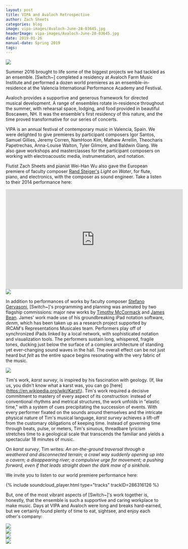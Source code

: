 ```yaml
---
layout: post
title: VIPA and Avaloch Retrospective
author: Zach Sheets
categories: blog
image: vipa-images/Avaloch-June-28-03645.jpg
headerImage: vipa-images/Avaloch-June-28-03645.jpg
date: 2019-01-26
manual-date: Spring 2019
tags:
---
```


<img class="float-sm-left col-sm-4 col-lg-3 pl-0" src="{{ site.images }}/vipa-images/Avaloch-June-28-03611.jpg">

Summer 2016 brought to life some of the biggest projects we had tackled as an ensemble. [Switch~] completed a residency at Avaloch Farm Music Institute and performed a dozen world premieres as an ensemble-in-residence at the Valencia International Performance Academy and Festival.

Avaloch provides a supportive and generous framework for directed musical development. A range of ensembles rotate in-residence throughout the summer, with rehearsal space, lodging, and food provided in beautiful Boscawen, NH. It was the ensemble's first residency of this nature, and the time proved transformative for our series of concerts.

<!-- <img class="float-sm-right col-sm-4 col-lg-3 p4-0" src="{{ site.images }}/vipa-images/Day2-ZachSheets-leads-SwitchEnsemble-Notation-Workshop.jpg"> -->

VIPA is an annual festival of contemporary music in Valencia, Spain. We were delighted to give premieres by participant composers Igor Santos, Samuel Gillies, Jeremy Corren, NamHoon Kim, Mathew Arrellin, Theocharis Papetrechas, Anna-Louise Walton, Tyler Gilmore, and Baldwin Giang. We also gave workshops and masterclasses for the participant composers on working with electroacoustic media, instrumentation, and notation.

Flutist Zach Sheets and pianist Wei-Han Wu also gave the European premiere of faculty composer [Rand Steiger's](http://rand.info/) *Light on Water*, for flute, piano, and electronics, with the composer as sound engineer. Take a listen to their 2014 performance here:

<div class="d-flex justify-content-center mb-5">
  <iframe class="embed-responsive-item" width="560" height="315" src="https://www.youtube.com/embed/wkRoWju29AI" frameborder="0" allowfullscreen></iframe>
</div>

<img class="float-sm-left col-sm-4 col-lg-3 pl-0" src="{{ site.images }}/vipa-images/bean-reh.jpg">

In addition to performances of works by faculty composer [Stefano Gervasoni](https://www.stefanogervasoni.net/), \[Switch\~\]'s programming and planning was animated by two flagship commissions: major new works by [Timothy McCormack](http://www.timothy-mccormack.com/) and [James Bean](jamesbean.info). James' work made use of his groundbreaking iPad notation software, *denm*, which has been taken up as a research project supported by IRCAM's Representations Musicales team. Performers play off of synchronized iPads linked by a local network, with sophisticated notation and visualization tools. The performers sustain long, whispered, fragile tones, ducking just below the surface of a complex architecture of standing yet ever-changing sound waves in the hall. The overall effect can be not just heard but *felt* as the entire space begins resonating with the very fabric of the music.

<img class="float-sm-right col-sm-4 col-lg-3 p4-0" src="{{ site.images }}/vipa-images/Avaloch-June-28-03631.jpg">

Tim's work, *karst survey*, is inspired by his fascination with geology. (If, like us, you didn't know what a karst was, you can go [here](https://en.wikipedia.org/wiki/Karst\). Tim's work required a decisive commitment to mastery of every aspect of its construction: instead of conventional rhythms and metrical structures, the work unfolds in "elastic time," with a system of cues precipitating the succession of events. With every performer fixated on the sounds around themselves and the intricate physical nature of Tim's musical language, *karst survey* achieves a lift-off from the customary obligations of keeping time. Instead of governing time through beats, pulse, or meters, Tim's sinuous, threadbare lyricism stretches time to a geological scale that transcends the familiar and yields a spectacular 18 minutes of music.


On *karst survey*, Tim writes: *An on-the-ground traversal through a weathered and disconnected terrain; a crawl way suddenly opening up into a cavern; a disappearing river; a compulsive urge for movement; a pushing forward, even if that leads straight down the dark maw of a sinkhole.*

We invite you to listen to our world premiere performance here:

{% include soundcloud_player.html type="tracks" trackID=286316126 %}

But, one of the most vibrant aspects of \[Switch\~\]'s work together is, honestly, that the ensemble is such a supportive and caring workplace to make music. Days at VIPA and Avaloch were long and breaks hard-earned, but we certainly found plenty of time to eat, sightsee, and enjoy each other's company:

<div class="d-flex bd-highlight">
  <div class="p-2 flex-fill bd-highlight"><img src="{{ site.images }}/vipa-images/Avaloch-June-28-2-2.jpg"></div>
  <div class="p-2 flex-fill bd-highlight"><img src="{{ site.images }}/vipa-images/Avaloch-June-28-2-4.jpg"></div>
</div>
<div class="d-flex bd-highlight">
  <div class="p-2 flex-fill bd-highlight"><img src="{{ site.images }}/vipa-images/Avaloch-June-28-2-6.jpg"></div>
  <div class="p-2 flex-fill bd-highlight"><img src="{{ site.images }}/vipa-images/IMG_2912.jpg"></div>
</div>

<!-- <div class="container-fluid">
	<div class="row row-portfolio" data-columns="2">
		<div class="grid-sizer"></div>
				<div class="portfolio-item p-1">
					<div class="portfolio-wrapper">
						<img src="{{ site.images }}/vipa-images/Avaloch-June-28-2-2.jpg">
						<a class="portfolio-link" href="{{ image.path }}"></a>
					</div>
				</div>
				<div class="portfolio-item p-1">
					<div class="portfolio-wrapper">
						<img src="{{ site.images }}/vipa-images/Avaloch-June-28-2-4.jpg">
						<a class="portfolio-link" href="{{ image.path }}"></a>
					</div>
				</div>
				<div class="portfolio-item p-1">
					<div class="portfolio-wrapper">
						<img src="{{ site.images }}/vipa-images/Avaloch-June-28-2-6.jpg">
						<a class="portfolio-link" href="{{ image.path }}"></a>
					</div>
				</div>
				<div class="portfolio-item p-1">
					<div class="portfolio-wrapper">
						<img src="{{ site.images }}/vipa-images/IMG_2912.jpg">
						<a class="portfolio-link" href="{{ image.path }}"></a>
					</div>
				</div>
	</div>
</div> -->

<!--
<div class="row pb-3">
  <div class="col-sm-8 pl-0">
    <p>In the time since its premiere in 2017, we have come to know Alican Çamcı's "landscape, with inscription" in a more sophisticated and intimate way with each performance. There is something beguiling about the work; although its concept is clear from a first reading, its intricacies bloom with each renewed encounter.</p>

    <p>Alican is a composer living in Chicago. We premiered "landscape, with inscription" in May 2017 in our residency with University of Chicago and the CHIME Studio, with subsequent performances in our upstate New York tour in February 2018.</p>
  </div>
  <div class="col-sm-4">
    <img class="pb-3" src="{{ site.images }}/camci-images/Switch-Chicago-300dpi_2800px-1090133.jpg">
  </div>

<p>I first met Ali through the FORUM Internationale des Jeunes Compositeurs in Montréal in Fall of 2016, and was struck by his relationship to sound and musical thinking. As he puts it, "\[my\] recent works feature an investigation of sound as a potentially documentary medium. \[I seek\] to explore this aspect through the use of field and speech recordings, found sounds, everyday materials in relation to the performative dimension introduced by the musicians in a live situation."</p>

<p>About this work in particular, he writes, "*landscape with inscription* is a collision of two soundtracks: one is based on a constant reading and rereading of Ingeborg Bachmann's Im Gewitter der Rosen, and the other consists of field recordings made in Cowles Bog Trail located in Indiana Dunes, in December 2016. While the former takes place only in the context of performance, the latter (Cowles Bog Soundscape) is a sound piece that can be exhibited in a gallery setting. In doing so, my aim was to locate a condition of sound that is not-music (field recordings), and cast this against a more standard musical scenario that involves a highly granularized speech recording slowly coming together, along with its instrumental synthesis.</p>

<div class="row pb-3">
  <div class="col-sm-6">
    <img class="pb-3" src="{{ site.images }}/camci-images/IMG_3757.jpg">
  </div>
  <div class="col-sm-6">
    <p><em>Im Gewitter der Rosen</em></p>

    Wohin wir uns wenden im Gewitter der Rosen,<br/>
    ist die Nacht von Dornen erhellt, und der Donner<br/>
    des Laubs, das so leise war in den Büschen,<br/>
    folgt uns jetzt auf dem Fuß.

    Ingeborg Bachmann

    <p><em>In the Storm of Roses</em></p>

    Wherever we turn in the storm of roses,<br/>
    the night is lit up by thorns, and the thunder<br/>
    of leaves, once so quiet within the bushes,<br/>
    rumbling at our heels.<br/>
    translated by Peter Filkins
  </div>
</div>

The canvas of the work is defined by a number of striking performance techniques. All the instruments are lightly amplified, allowing a sound engineer to capitalize on the intricate, intimate nature of the quiet sounds by reinforcing them with greater presence in the hall. The violinist places a cigarette filter between the strings, creating beautiful, unusual timbres and a typically unattainable palette of pitches. The flutist speaks parts of the poem into the face of a large gong---amplified in its own right with a contact mic---and the sympathetic resonance is captured to envelop the ensemble in a gentle shimmer.
-->
